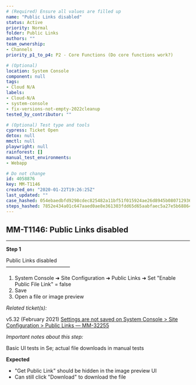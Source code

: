 ```yaml
---
# (Required) Ensure all values are filled up
name: "Public Links disabled"
status: Active
priority: Normal
folder: Public Links
authors: ""
team_ownership: 
- Channels
priority_p1_to_p4: P2 - Core Functions (Do core functions work?)

# (Optional)
location: System Console
component: null
tags: 
- Cloud N/A
labels: 
- Cloud-N/A
- system-console
- fix-versions-not-empty-2022cleanup
tested_by_contributor: ""

# (Optional) Test type and tools
cypress: Ticket Open
detox: null
mmctl: null
playwright: null
rainforest: []
manual_test_environments: 
- Webapp

# Do not change
id: 4058876
key: MM-T1146
created_on: "2020-01-22T19:26:25Z"
last_updated: ""
case_hashed: 054ebaedbfd9298cdec825482a11bf51f015924ae26d8945b0807129367767dae5675e96f5ede7b0b6a03ed15165de04
steps_hashed: 7852e434a01c647aaed0ae8e361303fdd65d65aabfaec5a27e5b688645388e3bfc19c498454f96e2456dd74679548e02
---
```


<!-- (Auto-generated) Based on frontmatter's "key" and "name" -->

## MM-T1146: Public Links disabled

---

**Step 1**

Public Links disabled\
–––––––––––––––––––––––––

1. System Console ➜ Site Configuration ➜ Public Links ➜ Set "Enable Public File Link" = false
2. Save
3. Open a file or image preview

_Related ticket(s):_

v5.32 (February 2021) [Settings are not saved on System Console > Site Configuration > Public Links — MM-32255](https://mattermost.atlassian.net/browse/MM-32255)

_Important notes about this step:_

Basic UI tests in Se; actual file downloads in manual tests

**Expected**

- "Get Public Link" should be hidden in the image preview UI
- Can still click "Download" to download the file
